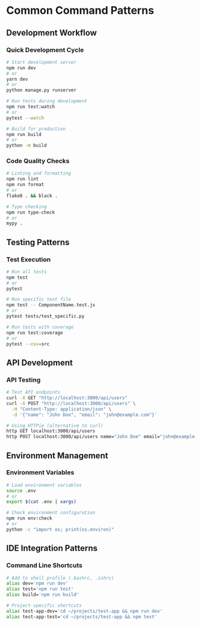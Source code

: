 # Common Command Patterns

## Development Workflow

### Quick Development Cycle
```bash
# Start development server
npm run dev
# or
yarn dev
# or
python manage.py runserver

# Run tests during development
npm run test:watch
# or
pytest --watch

# Build for production
npm run build
# or
python -m build
```

### Code Quality Checks
```bash
# Linting and formatting
npm run lint
npm run format
# or
flake8 . && black .

# Type checking
npm run type-check
# or
mypy .
```

## Testing Patterns

### Test Execution
```bash
# Run all tests
npm test
# or
pytest

# Run specific test file
npm test -- ComponentName.test.js
# or
pytest tests/test_specific.py

# Run tests with coverage
npm run test:coverage
# or
pytest --cov=src
```

## API Development

### API Testing
```bash
# Test API endpoints
curl -X GET "http://localhost:3000/api/users"
curl -X POST "http://localhost:3000/api/users" \
  -H "Content-Type: application/json" \
  -d '{"name": "John Doe", "email": "john@example.com"}'

# Using HTTPie (alternative to curl)
http GET localhost:3000/api/users
http POST localhost:3000/api/users name="John Doe" email="john@example.com"
```

## Environment Management

### Environment Variables
```bash
# Load environment variables
source .env
# or
export $(cat .env | xargs)

# Check environment configuration
npm run env:check
# or
python -c "import os; print(os.environ)"
```

## IDE Integration Patterns

### Command Line Shortcuts
```bash
# Add to shell profile (.bashrc, .zshrc)
alias dev='npm run dev'
alias test='npm run test'
alias build='npm run build'

# Project-specific shortcuts
alias test-app-dev='cd ~/projects/test-app && npm run dev'
alias test-app-test='cd ~/projects/test-app && npm test'
```
